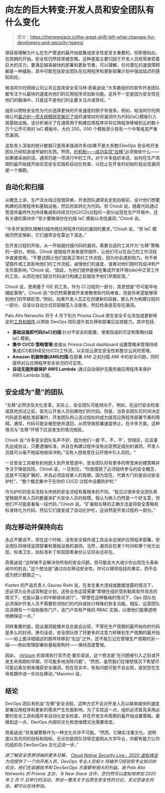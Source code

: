 # 向左的巨大转变:开发人员和安全团队有什么变化

> 原文：<https://thenewstack.io/the-great-shift-left-what-changes-for-developers-and-security-teams/>

很容易理解为什么在生产管道的最开始就集成安全性是至关重要的。但即便如此，在周期的开始，安全性仍然经常被忽略。这种差距主要归因于开发人员经常承受着巨大的压力，要满足越来越快的部署和更新节奏。可以理解，任何潜在的速度障碍都是一种威胁，其中可能包括安全团队在应用程序和更新部署计划中强加延迟的感知风险。

帕洛阿尔托网络公司公共云首席安全官马特·奇奥迪说:“大多数组织的软件开发团队都专注于以最快的速度向他们的应用程序添加新功能。这并不一定是因为安全性在他们的脑海中，只是这不是他们的主要关注点或责任。"

组织以牺牲安全性为代价选择更快的开发速度的例子有很多。例如，帕洛阿尔托网络公司[最近的一项大规模研究揭示了](https://www.paloaltonetworks.com/resources/research/digital-executive-summary-unit-42-cloud-threat-report-spring-2020)组织通常如何将漏洞作为代码(IaC)模板引入其基础设施。该分析揭示了在通常用于构建应用程序并将应用程序移植到云的数十万个公开可用的 IaC 模板中，大约 200，000 个模板至少具有一个中等或高严重性漏洞。

这些发人深省的统计数据只是用来强调许多(如果不是大多数)DevOps 安全和开发团队已经知道或怀疑的东西。然而，[的机制——成功实现“左移”](https://thenewstack.io/5-steps-to-implement-devsecops/)必须做些什么——如果被采纳的话，通常仍是一项进行中的工作。对于许多组织来说，如何在生产周期的最开始就开始实现安全实践和自动化检查，以防止在开发的初始阶段出现漏洞是一个难题。

## 自动化和扫描

从概念上讲，生产流水线过程很简单。开发团队通常会走到白板前，设计他们想要构建的应用程序和基础设施，然后将其转化为代码。但 Chiodi 说，随着代码通过管道并最终作为持续集成和持续交付(CI/CD)过程的一部分出现在生产环境中，还有关键的第四步:“至少要确保你在扫描 IaC 模板以寻找漏洞，”Chiodi 说。

“许多开发团队理解扫描传统应用程序代码的漏洞的要求，”Chiodi 说，“但 IaC 模板仍然足够新，它们通常会在雷达下溜走。”

在开发过程的开始，从一开始就扫描代码的漏洞，需要合适的工具作为“左移”策略的一部分。例如，Chiodi 提倡给开发者提供插件，让他们可以在自己的工作流程中直接使用。“不要试图让他们脱离正常的工作流程，因为你会遇到阻力。你不希望插件或工具影响他们的工作流程，减慢他们的速度，或者对他们按时完成冲刺产生负面影响，”Chiodi 说。“因此，为他们提供能够在集成开发环境(ide)中正常工作的工具，从而在他们提交代码进行构建之前就给予他们早期反馈。”

Chiodi 说，使用基于 IDE 的工具，作为 CI 过程的一部分，其思想是“尽可能早地捕捉事物”。Chiodi 说:“你仍然需要做开发者教育和代码审查，但是你希望能够得到他们的早期反馈。”例如，如果开发人员正在创建新的容器，那么作为构建过程的一部分，应该以自动方式将容器签入注册表，然后检查是否存在漏洞。

Palo Alto Networks 将于 4 月下旬为 Prisma Cloud 原生安全平台添加或更新特定的[工具和插件](https://blog.paloaltonetworks.com/2020/03/cloud-native-security-platform-2/),以帮助 DevOps 团队提升其左移和部署后监控能力。其中包括:

*   **基础设施即代码(IaC)扫描**:针对不安全的配置，使用现成的可定制策略扫描 IaC 模板。
*   **集中 CI/CD 策略管理**:直接从 Prisma Cloud dashboard 设置策略来管理持续集成(CI)和持续交付(CD)工作流，以实现云原生安全性和整合云风险管理。
*   **Amazon 机器映像(AMI)扫描**:在部署 AMI 之前扫描 AMI 中的安全问题，同时提供对云应用程序安全状况的可见性。
*   **自动无服务器保护 AWS Lambda** :通过自动保护无服务器应用程序来保护 AWS Lambda 功能。

## 安全成为“是”的团队

“左移”必然涉及文化变革。实际上，安全团队可能倾向于，例如，在运行安全检查或其他测试之前，首先让开发人员创建他们的代码。但是，当安全团队花时间决定代码是否被批准部署时，开发团队担心该过程如何成为提高应用程序部署节奏的障碍。通常，代码可能会被拒绝并退回，从而导致部署速度停止。在许多方面，这种情况与“左移”环境下应该发生的情况相反。

Chiodi 说:“许多安全团队名声不好，因为他们一直‘不，不，不’，但相反，应该事先达成协议，只要遵循标准，并且在构建过程中没有出现预定级别的漏洞，开发人员就可以毫不拖延地继续冲刺。”没有人想故意在云环境中引入风险。"

一旦安全工具被有机地嵌入到开发管道中，安全团队将有更多的带宽来创建策略并专注于降低风险。Chiodi 说，一旦到位，“你就摆脱了必须始终参与的安全概念，这是不可能扩展的，并且必须监视某人的肩膀，因为现在，代替大门的是自动安全护栏”。"整个概念集中于在你的 CI/CD 过程中设置防护栏."

作为护栏的安全流程与传统的安全流程有着根本的不同。“我见过很多安全团队希望根据开发人员的数量来扩大安全人员的规模。我认为嵌入仍然是一个好主意，但他们不可能查看每一段代码，”Chiodi 说。“扩展和左移的正确方法是将安全策略和标准转化为代码。然后它们就变成了自动化护栏，这自然是开发过程的一部分。”

## 向左移动并保持向右

永远不要说不，但在这个时候，没有安全插件或工具会永远保护应用程序部署。安全团队将继续监控部署和基础设施的漏洞，当然，漏洞会在某个时间和某个地方出现。标准卫生，如标准补丁和双因素身份认证将永远存在。

奇奥迪说:“这样做不会解决你所有的安全问题，但可能会大大减少你出现在头条新闻中的机会。”这个想法是“通过向左移动安全性，你可以移除低挂的果实，而不会成为统计数据之一。

Kasten 的产品负责人 Gaurav Rishi 说，在发生重大违规或数据泄露的情况下，还必须为业务运营制定计划，这些业务运营需要“即使在组织受到勒索软件攻击的情况下，也能以最小的中断继续进行”。“即使在这种极端的情况下，Ops 团队也必须保护开发人员不需要检测他们的代码或执行特殊的恢复功能。相反，运营团队应该拥有一个自助服务门户，该门户具有严格的 RBAC 实施，以便他们能够透明地确保这一点。”

同样重要的是，假设漏洞能够并且总是会出现，不管在生产周期的最开始你的代码是多么的封闭。换句话说，安全团队除了将更多的注意力转移到生产周期的最开始——如上面详细描述的那样转移到“左边”之外，还不能忘记在管理生产周期的另一端——例如管理部署和基础架构时——保持高度警惕。

因此， [nVisium](https://nvisium.com/) 的首席执行官杰克·曼尼诺说，这个想法是“在问题被引入之前或开发生命周期的早期，尽可能多地消除问题”。“然而，虽然我们在理想情况下希望尽可能远离左侧来捕获安全漏洞，但在现实中，有些问题可能不会出现，直到您在生命周期中进一步向右移动，”Mannino 说。

## 结论

DevOps 团队有机会“左移”安全流程，这种方式不会对开发人员以越来越快的速度部署应用程序和更新的需求产生负面影响。为了实现这一点，组织必须首先采用必要的安全工具和插件来自动化安全检查，并在开发生命周期的最开始设置策略。要做到这一点，DevOps 内部的文化和思维模式也需要改变。

奇奥迪说:“将发展警察作为一种文化并非不可能。“然而，它确实注重文化、透明度以及共同的目标和指标。无论你是团队领导还是刚从大学毕业，你都有能力让你的组织向 DevSecOps 文化迈进一步。”

*欲了解安全思想领袖的更多见解， [Cloud Native Security Live，2020 虚拟峰会](https://vshow.on24.com/vshow/Palo_Alto_Networks/registration/16700)为您提供了一个向开发人员、DevOps 专业人员和 it 领袖学习经验和专业知识的机会，他们在容器技术和 DevSecOps 方面都有很大的利益。由 Palo Alto Networks 的 Prisma 主办，与 New Stack 合作，您仍然可以虚拟地参加 2020 年 2 月 11 日举行的活动，参加一整天关于云原生安全性的讨论，无论您身在何处，都可以在线参加。*

<svg xmlns:xlink="http://www.w3.org/1999/xlink" viewBox="0 0 68 31" version="1.1"><title>Group</title> <desc>Created with Sketch.</desc></svg>